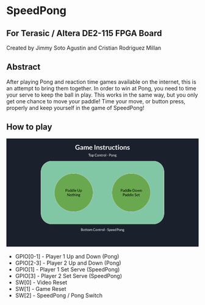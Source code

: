 # SpeedPong
## For Terasic / Altera DE2-115 FPGA Board
Created by Jimmy Soto Agustin and Cristian Rodriguez Millan
## Abstract
After playing Pong and reaction time games available on the internet, this is an attempt to bring them together. In order to win at Pong, you need to time your serve to keep the ball in play. This works in the same way, but you only get one chance to move your paddle! Time your move, or button press, properly and keep yourself in the game of SpeedPong!
## How to play
![SpeedPong Controls](https://github.com/kazuyam1negishi/SpeedPong/blob/main/SpeedPong-Controls.png)
- GPIO[0-1] - Player 1 Up and Down (Pong)
- GPIO[2-3] - Player 2 Up and Down (Pong)
- GPIO[1] - Player 1 Set Serve (SpeedPong)
- GPIO[3] - Player 2 Set Serve (SpeedPong)
- SW[0] - Video Reset
- SW[1] - Game Reset
- SW[2] - SpeedPong / Pong Switch
